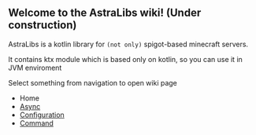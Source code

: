 ## Welcome to the AstraLibs wiki! (Under construction)

AstraLibs is a kotlin library for `(not only)` spigot-based minecraft servers.

It contains ktx module which is based only on kotlin, so you can use it in JVM enviroment

Select something from navigation to open wiki page

- Home
- [Async](./core/async.md)
- [Configuration](./core/configuration.md)
- [Command](./core/command.md)